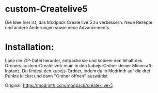 # custom-Createlive5
Die Idee hier ist, das Modpack Create live 5 zu verbessern.
Neue Rezepte und andere Änderungen sowie neue Advancements

# Installation:
Lade die ZIP-Datei herunter, entpacke sie und kopiere den Inhalt des Ordners custom-Createlive5-main in den kubejs-Ordner deiner Minecraft-Instanz.
Du findest den kubejs-Ordner, indem du in Modrinth auf die drei Punkte klickst und dann "Ordner öffnen" auswählst.

Original: https://modrinth.com/modpack/create-live-5
